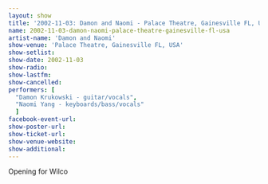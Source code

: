 ```yaml
---
layout: show
title: '2002-11-03: Damon and Naomi - Palace Theatre, Gainesville FL, USA'
name: 2002-11-03-damon-naomi-palace-theatre-gainesville-fl-usa
artist-name: 'Damon and Naomi'
show-venue: 'Palace Theatre, Gainesville FL, USA'
show-setlist: 
show-date: 2002-11-03
show-radio: 
show-lastfm: 
show-cancelled: 
performers: [
  "Damon Krukowski - guitar/vocals",
  "Naomi Yang - keyboards/bass/vocals"
  ]
facebook-event-url: 
show-poster-url: 
show-ticket-url: 
show-venue-website: 
show-additional: 
---
```


Opening for Wilco